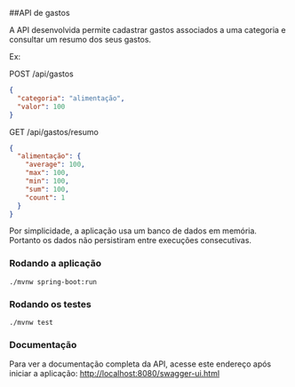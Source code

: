 ##API de gastos

A API desenvolvida permite cadastrar gastos associados a uma categoria
e consultar um resumo dos seus gastos.

Ex:

POST /api/gastos
```json
{
  "categoria": "alimentação",
  "valor": 100
}
```

GET /api/gastos/resumo
```json
{
  "alimentação": {
    "average": 100,
    "max": 100,
    "min": 100,
    "sum": 100,
    "count": 1
  }
}
```

Por simplicidade, a aplicação usa um banco de dados
em memória. Portanto os dados não persistiram entre execuções
consecutivas.

### Rodando a aplicação
```./mvnw spring-boot:run```

### Rodando os testes
```./mvnw test```

### Documentação
Para ver a documentação completa da API, acesse este endereço após iniciar a aplicação:
[http://localhost:8080/swagger-ui.html]()